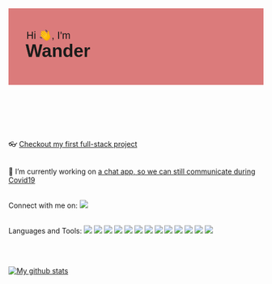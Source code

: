 <header><img src="header.png"></header>
<br />
<br />


 :eyeglasses: [Checkout my first full-stack project](https://github.com/WanderSmits/relaxation_client)
<br />
<br />

 
 

 🔭 I’m currently working on [a chat app, so we can still communicate during Covid19](https://github.com/WanderSmits/Chat_app)
<br />
<br />

 
 

Connect with me on: [<img src="https://img.shields.io/badge/linkedin-%230077B5.svg?&style=for-the-badge&logo=linkedin&logoColor=white" />](https://www.linkedin.com/in/wandersmits/)
<br />
<br />




<p float="left">
Languages and Tools: 
<img src="https://img.shields.io/badge/javascript%20-%23323330.svg?&style=for-the-badge&logo=javascript&logoColor=%23F7DF1E" />
<img src="https://img.shields.io/badge/html5%20-%23E34F26.svg?&style=for-the-badge&logo=html5&logoColor=white" />
<img src="https://img.shields.io/badge/node.js%20-%2343853D.svg?&style=for-the-badge&logo=node.js&logoColor=white" />
<img src="https://img.shields.io/badge/sass%20-%23CC6699.svg?&style=for-the-badge&logo=sass&logoColor=white" />
<img src="https://img.shields.io/badge/express.js%20-%23404d59.svg?&style=for-the-badge" />
<img src="https://img.shields.io/badge/react%20-%2320232a.svg?&style=for-the-badge&logo=react&logoColor=%2361DAFB" />
<img src="https://img.shields.io/badge/redux%20-%23593d88.svg?&style=for-the-badge&logo=redux&logoColor=white" />
<img src="https://img.shields.io/badge/react_router%20-CA4245.svg?&style=for-the-badge&logo=react-router&logoColor=white" />
<img src="https://img.shields.io/badge/bootstrap%20-%23563D7C.svg?&style=for-the-badge&logo=bootstrap&logoColor=white" />
<img src="https://img.shields.io/badge/material%20ui%20-%230081CB.svg?&style=for-the-badge&logo=material-ui&logoColor=white" />
<img src="https://img.shields.io/badge/jquery%20-%230769AD.svg?&style=for-the-badge&logo=jquery&logoColor=white" />
<img src="https://img.shields.io/badge/postgres-%23316192.svg?&style=for-the-badge&logo=postgresql&logoColor=white" />
<img src="https://img.shields.io/badge/styled_components%20-DB7093.svg?&style=for-the-badge&logo=styled-components&logoColor=white" />
</p>
<br />
<br />


 
[![My github stats](https://github-readme-stats.vercel.app/api?username=WanderSmits)](https://github.com/anuraghazra/github-readme-stats)
<br />



